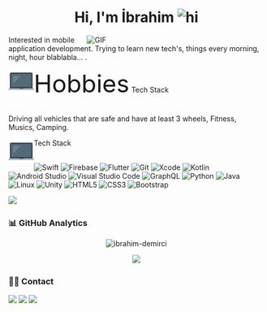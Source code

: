 

<h1 align="center">Hi, I'm İbrahim <img src="https://user-images.githubusercontent.com/1303154/88677602-1635ba80-d120-11ea-84d8-d263ba5fc3c0.gif" width="28px" alt="hi"></h1> 

<img align="right" alt="GIF" src="https://github.com/abhisheknaiidu/abhisheknaiidu/blob/master/code.gif?raw=true" width="350"/>

Interested in mobile application development. Trying to learn new tech's, things every morning, night, hour blablabla... .

<img src="macbook-svgrepo-com.svg" width="50" height="50" align="left" />
<font size="30">Hobbies</font>
Tech Stack
 <br>
 <br>
 
Driving all vehicles that are safe and have at least 3 wheels, Fitness, Musics, Camping.  

<img src="macbook-svgrepo-com.svg" width="50" height="50" align="left" />
Tech Stack
 <br>
 <br>

![Swift](https://img.shields.io/badge/-swift-F05138?style=for-the-badge&labelColor=black&logo=swift&logoColor=F05138)
![Firebase](https://img.shields.io/badge/-firebase-FFCA28?style=for-the-badge&labelColor=black&logo=firebase&logoColor=FFCA28)
![Flutter](https://img.shields.io/badge/-flutter-02569B?style=for-the-badge&labelColor=black&logo=flutter&logoColor=02569B)
![Git](https://img.shields.io/badge/-git-F05032?style=for-the-badge&labelColor=black&logo=git&logoColor=F05032)
![Xcode](https://img.shields.io/badge/-Xcode-147EFB?style=for-the-badge&labelColor=black&logo=xcode&logoColor=147EFB)
![Kotlin](https://img.shields.io/badge/-kotlin-7F52FF?style=for-the-badge&labelColor=black&logo=kotlin&logoColor=7F52FF)
![Android Studio](https://img.shields.io/badge/-Android%20Studio-3DDC84?style=for-the-badge&labelColor=black&logo=android-studio&logoColor=3DDC84)
![Visual Studio Code](https://img.shields.io/badge/-Visual%20Studio%20Code-007ACC?style=for-the-badge&labelColor=black&logo=visual-studio-code&logoColor=007ACC)
![GraphQL](https://img.shields.io/badge/-graphql-E10098?style=for-the-badge&labelColor=black&logo=graphql&logoColor=E10098)
![Python](https://img.shields.io/badge/-python-3776AB?style=for-the-badge&labelColor=black&logo=python&logoColor=3776AB)
![Java](https://img.shields.io/badge/-java-23ED8B00?style=for-the-badge&labelColor=black&logo=java&logoColor=23ED8B00)
![Linux](https://img.shields.io/badge/-linux-FCC624?style=for-the-badge&labelColor=black&logo=linux&logoColor=FCC624)
![Unity](https://img.shields.io/badge/-unity-FFFFFF?style=for-the-badge&labelColor=black&logo=unity&logoColor=FFFFFF)
![HTML5](https://img.shields.io/badge/-html-E34F26?style=for-the-badge&labelColor=black&logo=html5&logoColor=E34F26)
![CSS3](https://img.shields.io/badge/-css-1572B6?style=for-the-badge&labelColor=black&logo=css3&logoColor=1572B6)
![Bootstrap](https://img.shields.io/badge/-bootstrap-7952B3?style=for-the-badge&labelColor=black&logo=bootstrap&logoColor=7952B3)


![](https://komarev.com/ghpvc/?username=ibrahim-demirci)

### 📊 GitHub Analytics


  <p align="center"> 
  <img src="https://github-readme-stats.vercel.app/api?username=ibrahim-demirci&count_private=true&show_icons=true&theme=nord" alt="ibrahim-demirci" />
  
  <p align="center">
  <img src="https://github-readme-stats.vercel.app/api/top-langs/?username=ibrahim-demirci&layout=count&theme=nord"/> </p>
  



### 🤝🏻 Contact

<p align="left">

<a href="https://www.linkedin.com/in/ibrahim-demirci/"><img src="https://img.shields.io/badge/-linkedin-0A66C2?style=for-the-badge&labelColor=black&logo=linkedin&logoColor=0A66C2"/></a>
<a href="mailto:ibrahimdemirci.dev@gmail.com"><img src="https://img.shields.io/badge/-email-EA4335?style=for-the-badge&labelColor=black&logo=gmail&logoColor=EA4335"/></a>
<a href="https://twitter.com/_ibrahimdmrc"><img src="https://img.shields.io/badge/-Twitter-1DA1F2?style=for-the-badge&labelColor=black&logo=twitter&logoColor=1DA1F2"/></a>

</p>


